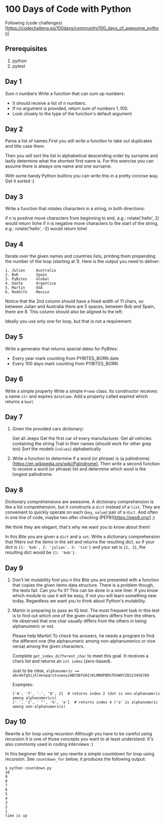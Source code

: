 # 100 Days of Code with Python
Following (code challenges)[https://codechalleng.es/100days/community/100_days_of_awesome_python]

## Prerequisites
1. python
2. pytest

## Day 1
Sum n numbers
Write a function that can sum up numbers:
 - It should receive a list of n numbers.
 - If no argument is provided, return sum of numbers 1..100.
 - Look closely to the type of the function's default argument

## Day 2
Parse a list of names
First you will write a function to take out duplicates and title case them.

Then you will sort the list in alphabetical descending order by surname and lastly determine what the shortest first name is. For this exercise you can assume there is always one name and one surname.

With some handy Python builtins you can write this in a pretty concise way. Get it sorted :)

## Day 3
Write a function that rotates characters in a string, in both directions:

if n is positive move characters from beginning to end, e.g.: rotate('hello', 2) would return llohe
if n is negative move characters to the start of the string, e.g.: rotate('hello', -2) would return lohel

## Day 4
Iterate over the given names and countries lists, printing them prepending the number of the loop (starting at 1). Here is the output you need to deliver:
```
1. Julian     Australia
2. Bob        Spain
3. PyBites    Global
4. Dante      Argentina
5. Martin     USA
6. Rodolfo    Mexico
```
Notice that the 2nd column should have a fixed width of 11 chars, so between Julian and Australia there are 5 spaces, between Bob and Spain, there are 8. This column should also be aligned to the left.

Ideally you use only one for loop, but that is not a requirement.

## Day 5
Write a generator that returns special dates for PyBites:

- Every year mark counting from PYBITES_BORN date
- Every 100 days mark counting from PYBITES_BORN

## Day 6
Write a simple property
Write a simple `Promo` class. Its constructor receives a name `str` and expires `datetime`.
Add a property called expired which returns a `bool`.

## Day 7
1. Given the provided cars dictionary:

   Get all Jeeps
   Get the first car of every manufacturer.
   Get all vehicles containing the string Trail in their names (should work for other grep too)
   Sort the models (`values`) alphabetically
2. Write a function to determine if a word (or phrase) is (a palindrome)[https://en.wikipedia.org/wiki/Palindrome].
   Then write a second function to receive a word (or phrase) list and determine which word is the longest palindrome.

## Day 8
Dictionary comprehensions are awesome.
A dictionary comprehension is like a list comprehension, but it constructs a `dict` instead of a `list`. They are convenient to quickly operate on each (`key`, `value`) pair of a `dict`. And often in one line of code, maybe two after checking (PEP8)[https://pep8.org/] ;)

We think they are elegant, that's why we want you to know about them!

In this Bite you are given a `dict` and a `set`. Write a dictionary comprehension that filters out the items in the set and returns the resulting dict, so if your dict is `{1: 'bob', 2: 'julian', 3: 'tim'}` and your set is `{2, 3}`, the resulting dict would be `{1: 'bob'}`.

## Day 9
1. Don't let mutability fool you
   n this Bite you are presented with a function that copies the given items data structure.
   There is a problem though, the tests fail. Can you fix it?
   This can be done in a one liner. If you know which module to use it will be easy, if not you will learn something new today.
   Regardless we want you to think about Python's mutability.
2. Martin is preparing to pass an IQ test.
   The most frequent task in this test is to find out which one of the given characters differs from the others. He observed that one char usually differs from the others in being alphanumeric or not.

   Please help Martin! To check his answers, he needs a program to find the different one (the alphanumeric among non-alphanumerics or vice versa) among the given characters.

   Complete `get_index_different_char` to meet this goal. It receives a chars list and returns an `int index` (zero-based).

   Just to be clear, `alphanumeric == abcdefghijklmnopqrstuvwxyzABCDEFGHIJKLMNOPQRSTUVWXYZ0123456789`

   Examples:
   ```
   ['A', 'f', '.', 'Q', 2]  # returns index 2 (dot is non-alphanumeric among alphanumerics)
   ['.', '{', ' ^', '%', 'a']  # returns index 4 ('a' is alphanumeric among non-alphanumerics)
   ```

## Day 10
Rewrite a for loop using recursion
Although you have to be careful using recursion it is one of those concepts you want to at least understand. It's also commonly used in coding interviews :)

In this beginner Bite we let you rewrite a simple countdown for loop using recursion. See `countdown_for` below, it produces the following output:

```
$ python countdown.py
10
9
8
7
6
5
4
3
2
1
time is up
```